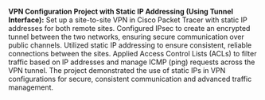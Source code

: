 **VPN Configuration Project with Static IP Addressing (Using Tunnel Interface):**
Set up a site-to-site VPN in Cisco Packet Tracer with static IP addresses for both remote sites. Configured IPsec to create an encrypted tunnel between the two networks, ensuring secure communication over public channels. Utilized static IP addressing to ensure consistent, reliable connections between the sites. Applied Access Control Lists (ACLs) to filter traffic based on IP addresses and manage ICMP (ping) requests across the VPN tunnel. The project demonstrated the use of static IPs in VPN configurations for secure, consistent communication and advanced traffic management.
